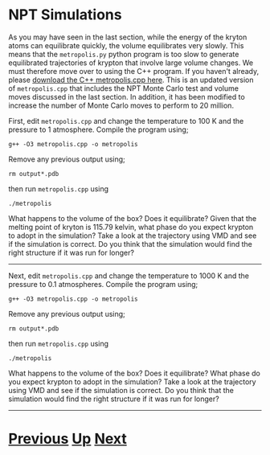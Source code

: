 
# NPT Simulations

As you may have seen in the last section, while the energy of the kryton atoms can equilibrate quickly, the volume equilibrates very slowly. This means that the `metropolis.py` python program is too slow to generate equilibrated trajectories of krypton that involve large volume changes. We must therefore move over to using the C++ program. If you haven't already, please [download the C++ metropolis.cpp here](../software/metropolis2.md). This is an updated version of `metropolis.cpp` that includes the NPT Monte Carlo test and volume moves discussed in the last section. In addition, it has been modified to increase the number of Monte Carlo moves to perform to 20 million.

First, edit `metropolis.cpp` and change the temperature to 100 K and the pressure to 1 atmosphere. Compile the program using;

```
g++ -O3 metropolis.cpp -o metropolis
```

Remove any previous output using;

```
rm output*.pdb
```

then run `metropolis.cpp` using

```
./metropolis
```

What happens to the volume of the box? Does it equilibrate? Given that the melting point of kryton is 115.79 kelvin, what phase do you expect krypton to adopt in the simulation? Take a look at the trajectory using VMD and see if the simulation is correct. Do you think that the simulation would find the right structure if it was run for longer?

***

Next, edit `metropolis.cpp` and change the temperature to 1000 K and the pressure to 0.1 atmospheres. Compile the program using;

```
g++ -O3 metropolis.cpp -o metropolis
```

Remove any previous output using;

```
rm output*.pdb
```

then run `metropolis.cpp` using

```
./metropolis
```

What happens to the volume of the box? Does it equilibrate? What phase do you expect krypton to adopt in the simulation? Take a look at the trajectory using VMD and see if the simulation is correct. Do you think that the simulation would find the right structure if it was run for longer?

***

# [Previous](volume.md) [Up](README.md) [Next](summary.md) 
